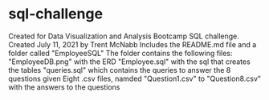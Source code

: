 # sql-challenge
Created for Data Visualization and Analysis Bootcamp SQL challenge.
Created July 11, 2021 by Trent McNabb
Includes the README.md file and a folder called "EmployeeSQL"
The folder contains the following files:
"EmployeeDB.png" with the ERD
"Employee.sql" with the sql that creates the tables
"queries.sql" which contains the queries to answer the 8 questions given
Eight .csv files, namded "Question1.csv" to "Question8.csv" with the answers to the questions